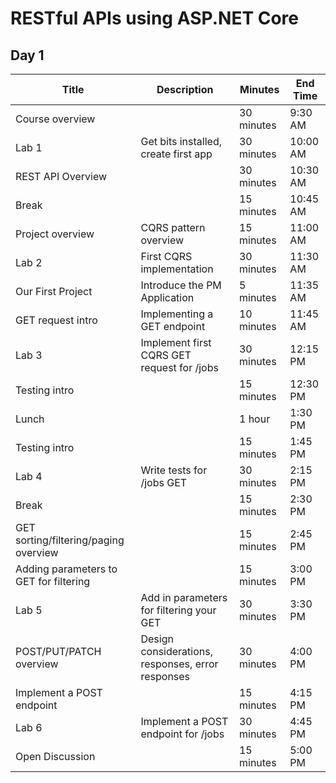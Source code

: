 # RESTful APIs using ASP.NET Core

## Day 1

| Title | Description | Minutes | End Time |
| --- | --- | --- | --- |
| Course overview |   | 30 minutes | 9:30 AM |
| Lab 1 | Get bits installed, create first app | 30 minutes | 10:00 AM |
| REST API Overview |   | 30 minutes | 10:30 AM |
| Break |   | 15 minutes | 10:45 AM |
| Project overview | CQRS pattern overview | 15 minutes | 11:00 AM |
| Lab 2 | First CQRS implementation | 30 minutes | 11:30 AM |
| Our First Project | Introduce the PM Application | 5 minutes | 11:35 AM |
| GET request intro | Implementing a GET endpoint | 10 minutes | 11:45 AM |
| Lab 3 | Implement first CQRS GET request for /jobs | 30 minutes | 12:15 PM |
| Testing intro |   | 15 minutes | 12:30 PM |
| Lunch |   | 1 hour | 1:30 PM |
| Testing intro |   | 15 minutes | 1:45 PM |
| Lab 4 | Write tests for /jobs GET | 30 minutes | 2:15 PM |
| Break |   | 15 minutes | 2:30 PM |
| GET sorting/filtering/paging overview |   | 15 minutes | 2:45 PM |
| Adding parameters to GET for filtering |   | 15 minutes | 3:00 PM |
| Lab 5 | Add in parameters for filtering your GET | 30 minutes | 3:30 PM |
| POST/PUT/PATCH overview | Design considerations, responses, error responses | 30 minutes | 4:00 PM |
| Implement a POST endpoint |   | 15 minutes | 4:15 PM |
| Lab 6 | Implement a POST endpoint for /jobs | 30 minutes | 4:45 PM |
| Open Discussion | | 15 minutes | 5:00 PM |
